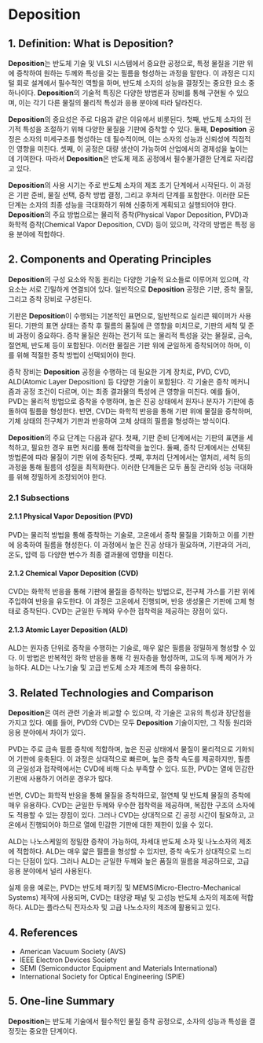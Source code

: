 # Deposition

## 1. Definition: What is **Deposition**?
**Deposition**는 반도체 기술 및 VLSI 시스템에서 중요한 공정으로, 특정 물질을 기판 위에 증착하여 원하는 두께와 특성을 갖는 필름을 형성하는 과정을 말한다. 이 과정은 디지털 회로 설계에서 필수적인 역할을 하며, 반도체 소자의 성능을 결정짓는 중요한 요소 중 하나이다. **Deposition**의 기술적 특징은 다양한 방법론과 장비를 통해 구현될 수 있으며, 이는 각기 다른 물질의 물리적 특성과 응용 분야에 따라 달라진다.

**Deposition**의 중요성은 주로 다음과 같은 이유에서 비롯된다. 첫째, 반도체 소자의 전기적 특성을 조절하기 위해 다양한 물질을 기판에 증착할 수 있다. 둘째, **Deposition** 공정은 소자의 미세구조를 형성하는 데 필수적이며, 이는 소자의 성능과 신뢰성에 직접적인 영향을 미친다. 셋째, 이 공정은 대량 생산이 가능하여 산업에서의 경제성을 높이는 데 기여한다. 따라서 **Deposition**은 반도체 제조 공정에서 필수불가결한 단계로 자리잡고 있다.

**Deposition**의 사용 시기는 주로 반도체 소자의 제조 초기 단계에서 시작된다. 이 과정은 기판 준비, 물질 선택, 증착 방법 결정, 그리고 후처리 단계를 포함한다. 이러한 모든 단계는 소자의 최종 성능을 극대화하기 위해 신중하게 계획되고 실행되어야 한다. **Deposition**의 주요 방법으로는 물리적 증착(Physical Vapor Deposition, PVD)과 화학적 증착(Chemical Vapor Deposition, CVD) 등이 있으며, 각각의 방법은 특정 응용 분야에 적합하다.

## 2. Components and Operating Principles
**Deposition**의 구성 요소와 작동 원리는 다양한 기술적 요소들로 이루어져 있으며, 각 요소는 서로 긴밀하게 연결되어 있다. 일반적으로 **Deposition** 공정은 기판, 증착 물질, 그리고 증착 장비로 구성된다.

기판은 **Deposition**이 수행되는 기본적인 표면으로, 일반적으로 실리콘 웨이퍼가 사용된다. 기판의 표면 상태는 증착 후 필름의 품질에 큰 영향을 미치므로, 기판의 세척 및 준비 과정이 중요하다. 증착 물질은 원하는 전기적 또는 물리적 특성을 갖는 물질로, 금속, 절연체, 반도체 등이 포함된다. 이러한 물질은 기판 위에 균일하게 증착되어야 하며, 이를 위해 적절한 증착 방법이 선택되어야 한다.

증착 장비는 **Deposition** 공정을 수행하는 데 필요한 기계 장치로, PVD, CVD, ALD(Atomic Layer Deposition) 등 다양한 기술이 포함된다. 각 기술은 증착 메커니즘과 공정 조건이 다르며, 이는 최종 결과물의 특성에 큰 영향을 미친다. 예를 들어, PVD는 물리적 방법으로 증착을 수행하며, 높은 진공 상태에서 원자나 분자가 기판에 충돌하여 필름을 형성한다. 반면, CVD는 화학적 반응을 통해 기판 위에 물질을 증착하며, 기체 상태의 전구체가 기판과 반응하여 고체 상태의 필름을 형성하는 방식이다.

**Deposition**의 주요 단계는 다음과 같다. 첫째, 기판 준비 단계에서는 기판의 표면을 세척하고, 필요한 경우 표면 처리를 통해 접착력을 높인다. 둘째, 증착 단계에서는 선택된 방법론에 따라 물질이 기판 위에 증착된다. 셋째, 후처리 단계에서는 열처리, 세척 등의 과정을 통해 필름의 성질을 최적화한다. 이러한 단계들은 모두 품질 관리와 성능 극대화를 위해 정밀하게 조정되어야 한다.

### 2.1 Subsections
#### 2.1.1 Physical Vapor Deposition (PVD)
PVD는 물리적 방법을 통해 증착하는 기술로, 고온에서 증착 물질을 기화하고 이를 기판에 응축하여 필름을 형성한다. 이 과정에서 높은 진공 상태가 필요하며, 기판과의 거리, 온도, 압력 등 다양한 변수가 최종 결과물에 영향을 미친다.

#### 2.1.2 Chemical Vapor Deposition (CVD)
CVD는 화학적 반응을 통해 기판에 물질을 증착하는 방법으로, 전구체 가스를 기판 위에 주입하여 반응을 유도한다. 이 과정은 고온에서 진행되며, 반응 생성물은 기판에 고체 형태로 증착된다. CVD는 균일한 두께와 우수한 접착력을 제공하는 장점이 있다.

#### 2.1.3 Atomic Layer Deposition (ALD)
ALD는 원자층 단위로 증착을 수행하는 기술로, 매우 얇은 필름을 정밀하게 형성할 수 있다. 이 방법은 반복적인 화학 반응을 통해 각 원자층을 형성하며, 고도의 두께 제어가 가능하다. ALD는 나노기술 및 고급 반도체 소자 제조에 특히 유용하다.

## 3. Related Technologies and Comparison
**Deposition**은 여러 관련 기술과 비교할 수 있으며, 각 기술은 고유의 특성과 장단점을 가지고 있다. 예를 들어, PVD와 CVD는 모두 **Deposition** 기술이지만, 그 작동 원리와 응용 분야에서 차이가 있다.

PVD는 주로 금속 필름 증착에 적합하며, 높은 진공 상태에서 물질이 물리적으로 기화되어 기판에 응축된다. 이 과정은 상대적으로 빠르며, 높은 증착 속도를 제공하지만, 필름의 균일성과 접착력에서는 CVD에 비해 다소 부족할 수 있다. 또한, PVD는 열에 민감한 기판에 사용하기 어려운 경우가 많다.

반면, CVD는 화학적 반응을 통해 물질을 증착하므로, 절연체 및 반도체 물질의 증착에 매우 유용하다. CVD는 균일한 두께와 우수한 접착력을 제공하며, 복잡한 구조의 소자에도 적용할 수 있는 장점이 있다. 그러나 CVD는 상대적으로 긴 공정 시간이 필요하고, 고온에서 진행되어야 하므로 열에 민감한 기판에 대한 제한이 있을 수 있다.

ALD는 나노스케일의 정밀한 증착이 가능하여, 차세대 반도체 소자 및 나노소자의 제조에 적합하다. ALD는 매우 얇은 필름을 형성할 수 있지만, 증착 속도가 상대적으로 느리다는 단점이 있다. 그러나 ALD는 균일한 두께와 높은 품질의 필름을 제공하므로, 고급 응용 분야에서 널리 사용된다.

실제 응용 예로는, PVD는 반도체 패키징 및 MEMS(Micro-Electro-Mechanical Systems) 제작에 사용되며, CVD는 태양광 패널 및 고성능 반도체 소자의 제조에 적합하다. ALD는 플라스틱 전자소자 및 고급 나노소자의 제조에 활용되고 있다.

## 4. References
- American Vacuum Society (AVS)
- IEEE Electron Devices Society
- SEMI (Semiconductor Equipment and Materials International)
- International Society for Optical Engineering (SPIE)

## 5. One-line Summary
**Deposition**는 반도체 기술에서 필수적인 물질 증착 공정으로, 소자의 성능과 특성을 결정짓는 중요한 단계이다.